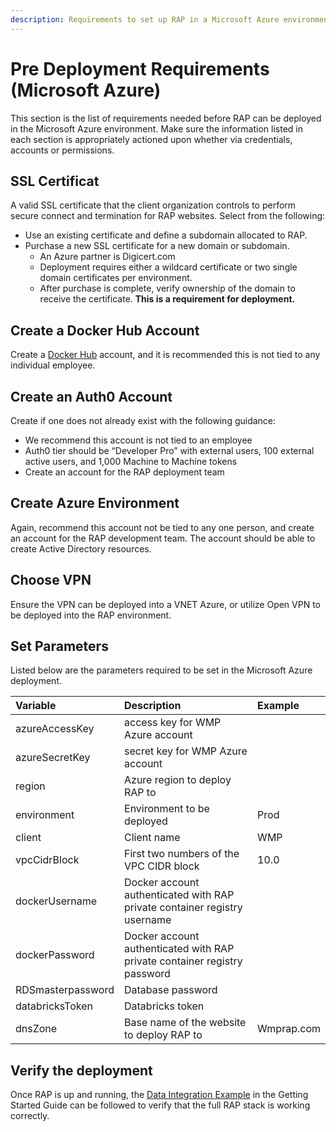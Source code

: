 ```yaml
---
description: Requirements to set up RAP in a Microsoft Azure environment.
---
```


# Pre Deployment Requirements \(Microsoft Azure\)

This section is the list of requirements needed before RAP can be deployed in the Microsoft Azure environment. Make sure the information listed in each section is appropriately actioned upon whether via credentials, accounts or permissions.

## SSL Certificat

A valid SSL certificate that the client organization controls to perform secure connect and termination for RAP websites. Select from the following:

* Use an existing certificate and define a subdomain allocated to RAP.
* Purchase a new SSL certificate for a new domain or subdomain.
  * An Azure partner is Digicert.com
  * Deployment requires either a wildcard certificate or two single domain certificates per environment.
  * After purchase is complete, verify ownership of the domain to receive the certificate. **This is a requirement for deployment.**

## **Create a Docker Hub Account**

Create a [Docker Hub](https://hub.docker.com/signup) account, and it is recommended this is not tied to any individual employee.

## Create an Auth0 Account

Create if one does not already exist with the following guidance:

* We recommend this account is not tied to an employee 
* Auth0 tier should be “Developer Pro” with external users, 100 external active users, and 1,000 Machine to Machine tokens
* Create an account for the RAP deployment team 

## Create Azure Environment

Again, recommend this account not be tied to any one person, and create an account for the RAP development team. The account should be able to create Active Directory resources.

## Choose VPN

Ensure the VPN can be deployed into a VNET Azure, or utilize Open VPN to be deployed into the RAP environment.

## Set Parameters 

Listed below are the parameters required to be set in the Microsoft Azure deployment.

| Variable | Description | Example |
| :--- | :--- | :--- |
| azureAccessKey | access key for WMP Azure account |  |
| azureSecretKey | secret key for WMP Azure account |  |
| region | Azure region to deploy RAP to |  |
| environment | Environment to be deployed | Prod |
| client | Client name | WMP |
| vpcCidrBlock | First two numbers of the VPC CIDR block | 10.0 |
| dockerUsername | Docker account authenticated with RAP private container registry username |  |
| dockerPassword | Docker account authenticated with RAP private container registry password |  |
| RDSmasterpassword | Database password |  |
| databricksToken | Databricks token |  |
| dnsZone | Base name of the website to deploy RAP to | Wmprap.com |

## Verify the deployment

Once RAP is up and running, the [Data Integration Example](../../getting-started-guide/data-integration-example/) in the Getting Started Guide can be followed to verify that the full RAP stack is working correctly.

